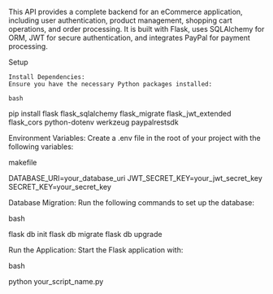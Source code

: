 This API provides a complete backend for an eCommerce application, including user authentication, product management, shopping cart operations, and order processing. It is built with Flask, uses SQLAlchemy for ORM, JWT for secure authentication, and integrates PayPal for payment processing.

Setup

    Install Dependencies:
    Ensure you have the necessary Python packages installed:

    bash

pip install flask flask_sqlalchemy flask_migrate flask_jwt_extended flask_cors python-dotenv werkzeug paypalrestsdk

Environment Variables:
Create a .env file in the root of your project with the following variables:

makefile

DATABASE_URI=your_database_uri
JWT_SECRET_KEY=your_jwt_secret_key
SECRET_KEY=your_secret_key


Database Migration:
Run the following commands to set up the database:

bash

flask db init
flask db migrate
flask db upgrade

Run the Application:
Start the Flask application with:

bash

python your_script_name.py